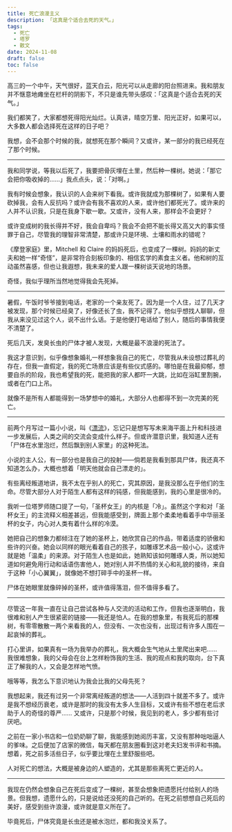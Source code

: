 ```yaml
---
title: 死亡浪漫主义
description: 「这真是个适合去死的天气。」
tags:
  - 死亡
  - 塔罗
  - 散文
date: 2024-11-08
draft: false
toc: false
---
```


高三的一个中午，天气很好，蓝天白云，阳光可以从走廊的阳台照进来。我和朋友并不惬意地瘫坐在栏杆的阴影下，不只是谁先带头感叹：「这真是个适合去死的天气。」

我们都笑了，大家都想死得阳光灿烂。认真讲，晴空万里、阳光正好，如果可以，大多数人都会选择死在这样的日子吧？

我想，会不会那个时候的我，就想死在那个瞬间？又或许，某一部分的我已经死在了那个时候。

---

我和同学说，等我以后死了，我要把骨灰埋在土里，然后种一棵树。她说：「那它会把你吸收掉的……」我点点头，说：「对啊。」

我有时候会想象，我认识的人会来树下看我。或许我就成为那棵树了，如果有人要砍掉我，会有人反抗吗？或许会有我不喜欢的人来，或许他们都死光了。或许来的人并不认识我，只是在我身下歇一歇。又或许，没有人来，那样会不会更好？

或许变成树的我长得并不好，我会自卑吗？我会不会把不能长得又高又大的事实怪罪于自己，尽管我的理智非常清楚，那或许只是环境、土壤和雨水的错呢？

《摩登家庭》里，Mitchell 和 Claire 的妈妈死后，也变成了一棵树。妈妈的新丈夫和她一样“奇怪”，是非常符合刻板印象的、相信玄学的素食主义者。他和树的互动虽然喜感，但也让我遐想，我未来的爱人跟一棵树谈天说地的场景。

奇怪，我似乎理所当然地觉得我会先死掉。

---

暑假，午饭时爷爷接到电话，老家的一个亲友死了。因为是一个人住，过了几天才被发现，那个时候已经臭了，好像还长了虫，我不记得了。他似乎想找人聊聊，但我从来没见过这个人，说不出什么话。于是他便打电话给了别人，随后的事情我便不清楚了。

死后几天，发臭长虫的尸体才被人发现，大概是最不浪漫的死法了。

我这才意识到，似乎像想象婚礼一样想象我自己的死亡，尽管我从未设想过葬礼的存在，但我一直假定，我的死亡场景应该是有些仪式感的。哪怕是在我最抑郁，想要自杀的阶段，我也希望我的死，能把我的家人都吓一大跳，比如在浴缸里割腕，或者在门口上吊。

就像不是所有人都能得到一场梦想中的婚礼，大部分人也都得不到一次完美的死亡。

---

前两个月写过一篇小小说，叫《[漂流](https://www.geedea.pro/posts/%E6%BC%82%E6%B5%81/)》，忘记只是想写写未来海平面上升和科技进一步发展后，人类之间的交流会变成什么样子。但或许潜意识里，我知道人还有「尸体在水里泡烂，然后飘到别人家里」的这种死法。

小说的主人公，有一部分也是我自己的投射——倘若是我看到那具尸体，我还真不知道怎么办，大概也想着「明天他就会自己漂走的」。

有些离经叛道地讲，我不太在乎别人的死亡，究其原因，是我没那么在乎他们的生命。尽管大部分人对于陌生人都有这样的钝感，但我能感到，我的心里是很冷的。

我听一位塔罗师随口提了一句，「圣杯女王」的内核是「冷」。虽然这个字和对「圣杯女王」的主流释义相差甚远，但我能感受到，牌面上那个柔柔地看着手中华丽圣杯的女子，内心对人类有着什么样的冷漠。

她把自己的想象力都倾注在了她的圣杯上，她欣赏自己的作品，带着适度的骄傲和些许的兴奋。她会以同样的眼光看着自己的孩子，如雕琢艺术品一般小心，这或许就是她「温柔」的来源。对于陌生人也是如此，她熟知该如何雕琢人类，所以她知道如何避免用行动和话语伤害他人，她对别人并不热情的关心和礼貌的接待，来自于这种「小心翼翼」，就像她不想打碎手中的圣杯一样。

尸体在她眼里就像碎掉的圣杯，或许值得落泪，但不值得多看了。

---

尽管这一年我一直在让自己尝试各种与人交流的活动和工作，但我也逐渐明白，我很难和别人产生很紧密的链接——我还是怕人。在我的想象里，有我死后的那棵树，有零零散散一两个来看我的人，但没有、一次也没有，出现过有许多人围在一起哀悼的葬礼。

打心里讲，如果真有一场为我举办的葬礼，我大概会生气地从土里爬出来吧…… 我很难想象，我的父母会在台上怎样粉饰我的生活、我的观点和我的取向，台下真正了解我的人，又会是怎样地气愤。

哦等等，我怎么下意识地认为我会比我的父母先死？

我想起来，我还有过另一个非常离经叛道的想法——人活到四十就差不多了。或许是我不想经历衰老，或许是那时的我没有太多人生目标，又或许有些不想在老后求助于人的奇怪的尊严…… 又或许，只是那个时候，我见到的老人，多少都有些讨厌吧。

之前在一家小书店和一位奶奶聊了聊，我能感到她阅历丰富，又没有那种咄咄逼人的爹味。之后便加了店家的微信，每天都在朋友圈看到这对老夫妇发书评和书摘。想着，死之前多活些日子，似乎要比埋在土里舒服些吧。

人对死亡的想法，大概是被身边的人塑造的，尤其是那些离死亡更近的人。

---

我现在仍然会想象自己在死后变成了一棵树，甚至会想象把遗愿托付给别人的场景。但我想，遗愿什么的，只是说给还没死的自己听的。在死之前想想自己死后的美好，感受到些许浪漫，或许就是意义所在了。

毕竟死后，尸体究竟是长虫还是被水泡烂，都和我没关系了。
